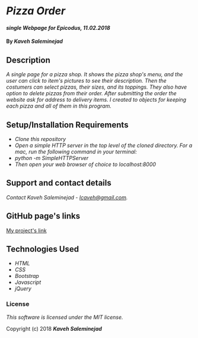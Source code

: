 # _Pizza Order_

#### _single Webpage for Epicodus, 11.02.2018_

#### By _**Kaveh Saleminejad**_

## Description

_A single page for a pizza shop. It shows the pizza shop's menu, and the user can click to item's pictures to see their description. Then the costumers can select pizzas, their sizes, and its toppings. They also have option to delete pizzas from their order. After submitting the order the website ask for address to delivery items. I created to objects for keeping each pizza and all of them in this program._


## Setup/Installation Requirements

* _Clone this repository_
* _Open a simple HTTP server in the top level of the cloned directory. For a mac, run the following command in your terminal:_   
* _python -m SimpleHTTPServer_
* _Then open your web browser of choice to localhost:8000_

## Support and contact details

_Contact Kaveh Saleminejad - lcaveh@gmail.com._

## GitHub page's links

[My project's link](https://lcaveh.github.io/pizza-order/index.html)

## Technologies Used

* _HTML_
* _CSS_
* _Bootstrap_
* _Javascript_
* _jQuery_


### License

*This software is licensed under the MIT license.*

Copyright (c) 2018 **_Kaveh Saleminejad_**
